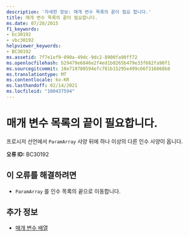 ```yaml
---
description: '자세한 정보: 매개 변수 목록의 끝이 필요 합니다.'
title: 매개 변수 목록의 끝이 필요합니다.
ms.date: 07/20/2015
f1_keywords:
- bc30192
- vbc30192
helpviewer_keywords:
- BC30192
ms.assetid: 7f7e1ef9-090a-49dc-9dc2-8900fa90ff72
ms.openlocfilehash: b29479e6846e2f4ed1b0265b479e33f682fa90f1
ms.sourcegitcommit: 10e719780594efc781b15295e499c66f316068b8
ms.translationtype: MT
ms.contentlocale: ko-KR
ms.lasthandoff: 02/14/2021
ms.locfileid: "100437594"
---
```

# <a name="end-of-parameter-list-expected"></a>매개 변수 목록의 끝이 필요합니다.

프로시저 선언에서 `ParamArray` 사양 뒤에 하나 이상의 다른 인수 사양이 옵니다.  
  
 **오류 ID:** BC30192  
  
## <a name="to-correct-this-error"></a>이 오류를 해결하려면  
  
- `ParamArray` 를 인수 목록의 끝으로 이동합니다.  
  
## <a name="see-also"></a>추가 정보

- [매개 변수 배열](../programming-guide/language-features/procedures/parameter-arrays.md)
